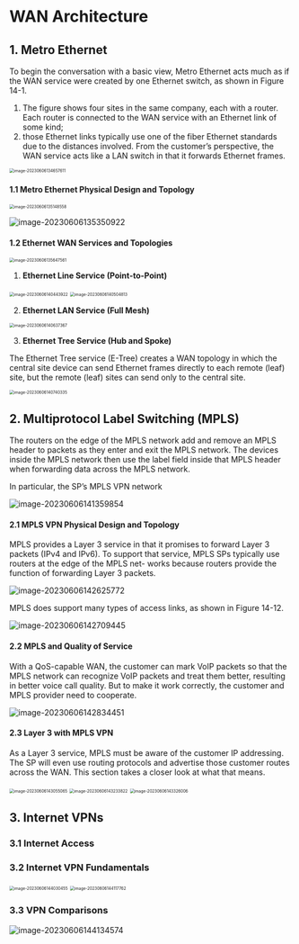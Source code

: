 # WAN Architecture

## 1. **Metro Ethernet**

To begin the conversation with a basic view, Metro Ethernet acts much as if the WAN service were created by one Ethernet switch, as shown in Figure 14-1.

1. The figure shows four sites in the same company, each with a router. Each router is connected to the WAN service with an Ethernet link of some kind; 
2. those Ethernet links typically use one of the fiber Ethernet standards due to the distances involved. From the customer’s perspective, the WAN service acts like a LAN switch in that it forwards Ethernet frames.

<img src="images/image-20230606134657611.png" alt="image-20230606134657611" style="zoom:50%;" />

#### 1.1 **Metro Ethernet Physical Design and Topology**

<img src="images/image-20230606135148558.png" alt="image-20230606135148558" style="zoom:50%;" />

![image-20230606135350922](images/image-20230606135350922.png)

#### 1.2 **Ethernet WAN Services and Topologies**

<img src="images/image-20230606135647561.png" alt="image-20230606135647561" style="zoom:50%;" />

1. **Ethernet Line Service (Point-to-Point)**

<img src="images/image-20230606140443922.png" alt="image-20230606140443922" style="zoom:50%;" />



<img src="images/image-20230606140504813.png" alt="image-20230606140504813" style="zoom:50%;" />

2. **Ethernet LAN Service (Full Mesh)**

<img src="images/image-20230606140637367.png" alt="image-20230606140637367" style="zoom:50%;" />



3. **Ethernet Tree Service (Hub and Spoke)**

The Ethernet Tree service (E-Tree) creates a WAN topology in which the central site device can send Ethernet frames directly to each remote (leaf) site, but the remote (leaf) sites can send only to the central site. 

<img src="images/image-20230606140740335.png" alt="image-20230606140740335" style="zoom:50%;" />



## 2. **Multiprotocol Label Switching (MPLS)**

The routers on the edge of the MPLS network add and remove an MPLS header to packets as they enter and exit the MPLS network. The devices inside the MPLS network then use the label field inside that MPLS header when forwarding data across the MPLS network. 

In particular, the SP’s MPLS VPN network

![image-20230606141359854](images/image-20230606141359854.png)

#### 2.1 **MPLS VPN Physical Design and Topology**

MPLS provides a Layer 3 service in that it promises to forward Layer 3 packets (IPv4 and IPv6). To support that service, MPLS SPs typically use routers at the edge of the MPLS net- works because routers provide the function of forwarding Layer 3 packets.

![image-20230606142625772](images/image-20230606142625772.png)

MPLS does support many types of access links, as shown in Figure 14-12.

![image-20230606142709445](images/image-20230606142709445.png)



#### 2.2 **MPLS and Quality of Service**

With a QoS-capable WAN, the customer can mark VoIP packets so that the MPLS network can recognize VoIP packets and treat them better, resulting in better voice call quality. But to make it work correctly, the customer and MPLS provider need to cooperate.

![image-20230606142834451](images/image-20230606142834451.png)



#### 2.3 **Layer 3 with MPLS VPN**

As a Layer 3 service, MPLS must be aware of the customer IP addressing. The SP will even use routing protocols and advertise those customer routes across the WAN. This section takes a closer look at what that means.

<img src="images/image-20230606143055065.png" alt="image-20230606143055065" style="zoom:50%;" />

<img src="images/image-20230606143233822.png" alt="image-20230606143233822" style="zoom:50%;" />

<img src="images/image-20230606143326006.png" alt="image-20230606143326006" style="zoom:50%;" />



## 3. **Internet VPNs**

### 3.1 **Internet Access**

### 3.2 **Internet VPN Fundamentals**

<img src="images/image-20230606144030455.png" alt="image-20230606144030455" style="zoom:50%;" />

<img src="images/image-20230606144117762.png" alt="image-20230606144117762" style="zoom:50%;" />



### 3.3 **VPN Comparisons**

![image-20230606144134574](images/image-20230606144134574.png)



